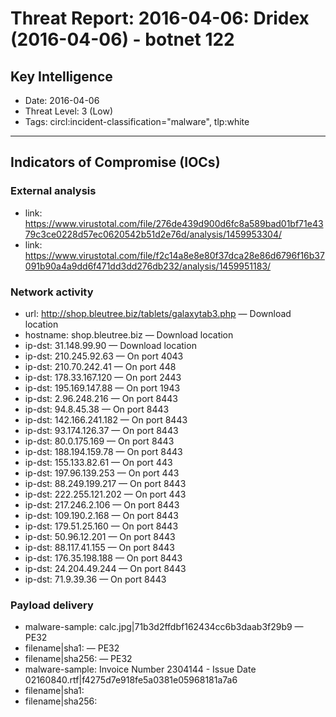 # Threat Report: 2016-04-06: Dridex (2016-04-06) - botnet 122


## Key Intelligence
* Date: 2016-04-06
* Threat Level: 3 (Low)
* Tags: circl:incident-classification="malware", tlp:white

---

## Indicators of Compromise (IOCs)
### External analysis
* link: https://www.virustotal.com/file/276de439d900d6fc8a589bad01bf71e4379c3ce0228d57ec0620542b51d2e76d/analysis/1459953304/
* link: https://www.virustotal.com/file/f2c14a8e8e80f37dca28e86d6796f16b37091b90a4a9dd6f471dd3dd276db232/analysis/1459951183/

### Network activity
* url: http://shop.bleutree.biz/tablets/galaxytab3.php — Download location
* hostname: shop.bleutree.biz — Download location
* ip-dst: 31.148.99.90 — Download location
* ip-dst: 210.245.92.63 — On port 4043
* ip-dst: 210.70.242.41 — On port 448
* ip-dst: 178.33.167.120 — On port 2443
* ip-dst: 195.169.147.88 — On port 1943
* ip-dst: 2.96.248.216 — On port 8443
* ip-dst: 94.8.45.38 — On port 8443
* ip-dst: 142.166.241.182 — On port 8443
* ip-dst: 93.174.126.37 — On port 8443
* ip-dst: 80.0.175.169 — On port 8443
* ip-dst: 188.194.159.78 — On port 8443
* ip-dst: 155.133.82.61 — On port 443
* ip-dst: 197.96.139.253 — On port 443
* ip-dst: 88.249.199.217 — On port 8443
* ip-dst: 222.255.121.202 — On port 443
* ip-dst: 217.246.2.106 — On port 8443
* ip-dst: 109.190.2.168 — On port 8443
* ip-dst: 179.51.25.160 — On port 8443
* ip-dst: 50.96.12.201 — On port 8443
* ip-dst: 88.117.41.155 — On port 8443
* ip-dst: 176.35.198.188 — On port 8443
* ip-dst: 24.204.49.244 — On port 8443
* ip-dst: 71.9.39.36 — On port 8443

### Payload delivery
* malware-sample: calc.jpg|71b3d2ffdbf162434cc6b3daab3f29b9 — PE32
* filename|sha1: <sha1> — PE32
* filename|sha256: <sha256> — PE32
* malware-sample: Invoice Number 2304144 - Issue Date 02160840.rtf|f4275d7e918fe5a0381e05968181a7a6
* filename|sha1: <sha1>
* filename|sha256: <sha256>
